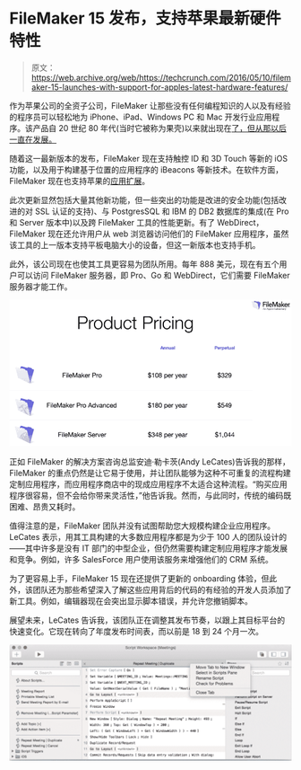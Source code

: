 # FileMaker 15 发布，支持苹果最新硬件特性 

> 原文：<https://web.archive.org/web/https://techcrunch.com/2016/05/10/filemaker-15-launches-with-support-for-apples-latest-hardware-features/>

作为苹果公司的全资子公司，FileMaker 让那些没有任何编程知识的人以及有经验的程序员可以轻松地为 iPhone、iPad、Windows PC 和 Mac 开发行业应用程序。该产品自 20 世纪 80 年代(当时它被称为果壳)以来就出现在[了，但从那以后一直在发展。](https://web.archive.org/web/20221207183025/https://en.wikipedia.org/wiki/FileMaker)

随着这一最新版本的发布，FileMaker 现在支持触控 ID 和 3D Touch 等新的 iOS 功能，以及用于构建基于位置的应用程序的 iBeacons 等新技术。在软件方面，FileMaker 现在也支持苹果的[应用扩展](https://web.archive.org/web/20221207183025/https://developer.apple.com/app-extensions/)。

此次更新显然包括大量其他新功能，但一些突出的功能是改进的安全功能(包括改进的对 SSL 认证的支持)、与 PostgresSQL 和 IBM 的 DB2 数据库的集成(在 Pro 和 Server 版本中)以及跨 FileMaker 工具的性能更新。有了 WebDirect，FileMaker 现在还允许用户从 web 浏览器访问他们的 FileMaker 应用程序，虽然该工具的上一版本支持平板电脑大小的设备，但这一新版本也支持手机。

此外，该公司现在也使其工具更容易为团队所用。每年 888 美元，现在有五个用户可以访问 FileMaker 服务器，即 Pro、Go 和 WebDirect，它们需要 FileMaker 服务器才能工作。

[![filemaker_pricing](img/0a47ad578897bf8a678b9925298cb7af.png)](https://web.archive.org/web/20221207183025/https://beta.techcrunch.com/wp-content/uploads/2016/05/filemaker_pricing.png)

正如 FileMaker 的解决方案咨询总监安迪·勒卡茨(Andy LeCates)告诉我的那样，FileMaker 的重点仍然是让它易于使用，并让团队能够为这种不可重复的流程构建定制应用程序，而应用程序商店中的现成应用程序不太适合这种流程。“购买应用程序很容易，但不会给你带来灵活性，”他告诉我。然而，与此同时，传统的编码既困难、昂贵又耗时。

值得注意的是，FileMaker 团队并没有试图帮助您大规模构建企业应用程序。LeCates 表示，用其工具构建的大多数应用程序都是为少于 100 人的团队设计的——其中许多是没有 IT 部门的中型企业，但仍然需要构建定制应用程序才能发展和竞争。例如，许多 SalesForce 用户使用该服务来增强他们的 CRM 系统。

为了更容易上手，FileMaker 15 现在还提供了更新的 onboarding 体验，但此外，该团队还为那些希望深入了解这些应用背后的代码的有经验的开发人员添加了新工具。例如，编辑器现在会突出显示脚本错误，并允许您撤销脚本。

展望未来，LeCates 告诉我，该团队正在调整其发布节奏，以跟上其目标平台的快速变化。它现在转向了年度发布时间表，而以前是 18 到 24 个月一次。

[![filemaker_scripting](img/a0601d2fd493a8458557290cc736da7b.png)](https://web.archive.org/web/20221207183025/https://beta.techcrunch.com/wp-content/uploads/2016/05/filemaker_scripting.png)